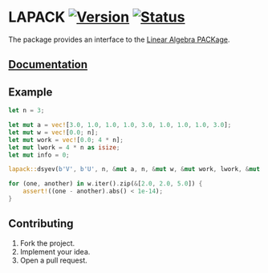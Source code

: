 # LAPACK [![Version][version-img]][version-url] [![Status][status-img]][status-url]

The package provides an interface to the [Linear Algebra PACKage][1].

## [Documentation][docs]

## Example

```rust
let n = 3;

let mut a = vec![3.0, 1.0, 1.0, 1.0, 3.0, 1.0, 1.0, 1.0, 3.0];
let mut w = vec![0.0; n];
let mut work = vec![0.0; 4 * n];
let mut lwork = 4 * n as isize;
let mut info = 0;

lapack::dsyev(b'V', b'U', n, &mut a, n, &mut w, &mut work, lwork, &mut info);

for (one, another) in w.iter().zip(&[2.0, 2.0, 5.0]) {
    assert!((one - another).abs() < 1e-14);
}
```

## Contributing

1. Fork the project.
2. Implement your idea.
3. Open a pull request.

[1]: http://en.wikipedia.org/wiki/LAPACK

[version-img]: https://img.shields.io/crates/v/lapack.svg
[version-url]: https://crates.io/crates/lapack
[status-img]: https://travis-ci.org/stainless-steel/lapack.svg?branch=master
[status-url]: https://travis-ci.org/stainless-steel/lapack
[docs]: https://stainless-steel.github.io/lapack
